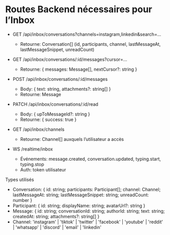 # Routes Backend nécessaires pour l’Inbox

- GET /api/inbox/conversations?channels=instagram,linkedin&search=...
  - Retourne: Conversation[] (id, participants, channel, lastMessageAt, lastMessageSnippet, unreadCount)

- GET /api/inbox/conversations/:id/messages?cursor=...
  - Retourne: { messages: Message[], nextCursor?: string }

- POST /api/inbox/conversations/:id/messages
  - Body: { text: string, attachments?: string[] }
  - Retourne: Message

- PATCH /api/inbox/conversations/:id/read
  - Body: { upToMessageId?: string }
  - Retourne: { success: true }

- GET /api/inbox/channels
  - Retourne: Channel[] auxquels l’utilisateur a accès

- WS /realtime/inbox
  - Événements: message.created, conversation.updated, typing.start, typing.stop
  - Auth: token utilisateur

Types utilisés

- Conversation: { id: string; participants: Participant[]; channel: Channel; lastMessageAt: string; lastMessageSnippet: string; unreadCount: number }
- Participant: { id: string; displayName: string; avatarUrl?: string }
- Message: { id: string; conversationId: string; authorId: string; text: string; createdAt: string; attachments?: string[] }
- Channel: 'instagram' | 'tiktok' | 'twitter' | 'facebook' | 'youtube' | 'reddit' | 'whatsapp' | 'discord' | 'email' | 'linkedin'